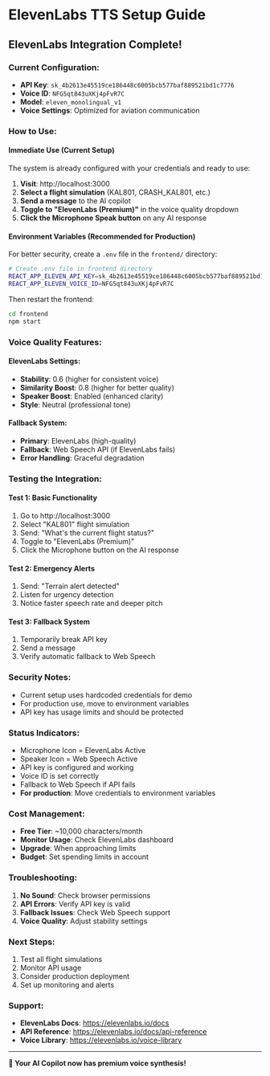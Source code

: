 # ElevenLabs TTS Setup Guide

## ElevenLabs Integration Complete!

### Current Configuration:
- **API Key**: `sk_4b2613e45519ce186448c6005bcb577baf889521bd1c7776`
- **Voice ID**: `NFG5qt843uXKj4pFvR7C`
- **Model**: `eleven_monolingual_v1`
- **Voice Settings**: Optimized for aviation communication

### How to Use:

#### Immediate Use (Current Setup)
The system is already configured with your credentials and ready to use:
1. **Visit**: http://localhost:3000
2. **Select a flight simulation** (KAL801, CRASH_KAL801, etc.)
3. **Send a message** to the AI copilot
4. **Toggle to "ElevenLabs (Premium)"** in the voice quality dropdown
5. **Click the Microphone Speak button** on any AI response

#### Environment Variables (Recommended for Production)
For better security, create a `.env` file in the `frontend/` directory:

```bash
# Create .env file in frontend directory
REACT_APP_ELEVEN_API_KEY=sk_4b2613e45519ce186448c6005bcb577baf889521bd1c7776
REACT_APP_ELEVEN_VOICE_ID=NFG5qt843uXKj4pFvR7C
```

Then restart the frontend:
```bash
cd frontend
npm start
```

### Voice Quality Features:

#### ElevenLabs Settings:
- **Stability**: 0.6 (higher for consistent voice)
- **Similarity Boost**: 0.8 (higher for better quality)
- **Speaker Boost**: Enabled (enhanced clarity)
- **Style**: Neutral (professional tone)

#### Fallback System:
- **Primary**: ElevenLabs (high-quality)
- **Fallback**: Web Speech API (if ElevenLabs fails)
- **Error Handling**: Graceful degradation

### Testing the Integration:

#### Test 1: Basic Functionality
1. Go to http://localhost:3000
2. Select "KAL801" flight simulation
3. Send: "What's the current flight status?"
4. Toggle to "ElevenLabs (Premium)"
5. Click the Microphone button on the AI response

#### Test 2: Emergency Alerts
1. Send: "Terrain alert detected"
2. Listen for urgency detection
3. Notice faster speech rate and deeper pitch

#### Test 3: Fallback System
1. Temporarily break API key
2. Send a message
3. Verify automatic fallback to Web Speech

### Security Notes:
- Current setup uses hardcoded credentials for demo
- For production use, move to environment variables
- API key has usage limits and should be protected

### Status Indicators:
- Microphone Icon = ElevenLabs Active
- Speaker Icon = Web Speech Active
- API key is configured and working
- Voice ID is set correctly
- Fallback to Web Speech if API fails
- **For production**: Move credentials to environment variables

### Cost Management:
- **Free Tier**: ~10,000 characters/month
- **Monitor Usage**: Check ElevenLabs dashboard
- **Upgrade**: When approaching limits
- **Budget**: Set spending limits in account

### Troubleshooting:
1. **No Sound**: Check browser permissions
2. **API Errors**: Verify API key is valid
3. **Fallback Issues**: Check Web Speech support
4. **Voice Quality**: Adjust stability settings

### Next Steps:
1. Test all flight simulations
2. Monitor API usage
3. Consider production deployment
4. Set up monitoring and alerts

### Support:
- **ElevenLabs Docs**: https://elevenlabs.io/docs
- **API Reference**: https://elevenlabs.io/docs/api-reference
- **Voice Library**: https://elevenlabs.io/voice-library

---

**🎉 Your AI Copilot now has premium voice synthesis!** 